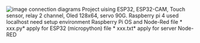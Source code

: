 ![image](https://imgur.com/a/Lo0XHC3)
connection diagrams
Project uising ESP32, ESP32-CAM, Touch sensor, relay 2 channel, Oled 128x64, servo 90G.
Raspberry pi 4 used localhost need setup environment Raspberry Pi OS and Node-Red
file * xxx.py* apply for ESP32 (micropython)
file * xxx.txt* apply for server Node-RED
